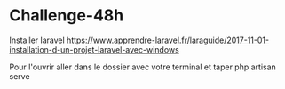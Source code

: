 # Challenge-48h

Installer laravel
https://www.apprendre-laravel.fr/laraguide/2017-11-01-installation-d-un-projet-laravel-avec-windows

Pour l'ouvrir aller dans le dossier avec votre terminal et taper php artisan serve
